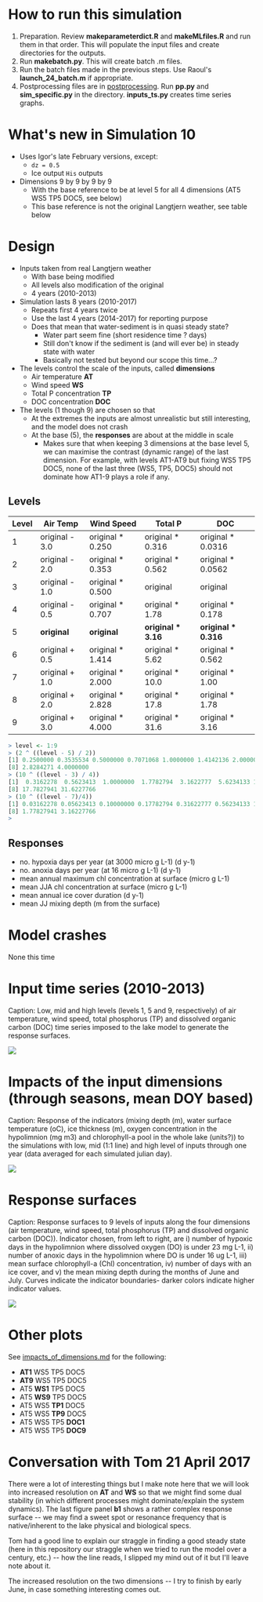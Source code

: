 # How to run this simulation

1. Preparation. Review **makeparameterdict.R** and **makeMLfiles.R** and run
   them in that order. This will populate the input files and create
   directories for the outputs.
1. Run **makebatch.py**. This will create batch .m files.
1. Run the batch files made in the previous steps. Use Raoul's
   **launch\_24\_batch.m** if appropriate.
1. Postprocessing files are in [postprocessing](postprocessing). Run
   **pp.py** and **sim_specific.py** in the
   directory. **inputs_ts.py** creates time series graphs.

# What's new in Simulation 10

* Uses Igor's late February versions, except:
  * `dz = 0.5`
  * Ice output `His` outputs
* Dimensions 9 by 9 by 9 by 9
  * With the base reference to be at level 5 for all 4 dimensions
    (AT5 WS5 TP5 DOC5, see below)
  * This base reference is not the original Langtjern weather, see
    table below

# Design

* Inputs taken from real Langtjern weather
  * With base being modified
  * All levels also modification of the original
  * 4 years (2010-2013)
* Simulation lasts 8 years (2010-2017)
  * Repeats first 4 years twice
  * Use the last 4 years (2014-2017) for reporting purpose
  * Does that mean that water-sediment is in quasi steady state?
    * Water part seem fine (short residence time ? days)
	* Still don't know if the sediment is (and will ever be) in steady
      state with water
	* Basically not tested but beyond our scope this time...?
* The levels control the scale of the inputs, called **dimensions**
  * Air temperature **AT**
  * Wind speed **WS**
  * Total P concentration **TP**
  * DOC concentration **DOC**
* The levels (1 though 9) are chosen so that
  * At the extremes the inputs are almost unrealistic but still
    interesting, and the model does not crash
  * At the base (5), the **responses** are about at the middle in
    scale
	  * Makes sure that when keeping 3 dimensions at the base level 5,
        we can maximise the contrast (dynamic range) of the last
        dimension. For example, with levels AT1-AT9 but fixing WS5 TP5
        DOC5, none of the last three (WS5, TP5, DOC5) should not
        dominate how AT1-9 plays a role if any.

## Levels

Level | Air Temp   | Wind Speed       | Total P             | DOC
--- | ------------ | ---------------- | ------------------- | -----------------
1 | original - 3.0 | original * 0.250 | original * 0.316    | original * 0.0316
2 | original - 2.0 | original * 0.353 | original * 0.562    | original * 0.0562
3 | original - 1.0 | original * 0.500 | original         | original
4 | original - 0.5 | original * 0.707 | original * 1.78     | original * 0.178
5 | **original**   | **original**     | **original * 3.16** | **original * 0.316**
6 | original + 0.5 | original * 1.414 | original * 5.62     | original * 0.562
7 | original + 1.0 | original * 2.000 | original * 10.0     | original * 1.00
8 | original + 2.0 | original * 2.828 | original * 17.8     | original * 1.78
9 | original + 3.0 | original * 4.000 | original * 31.6     | original * 3.16

```R
> level <- 1:9
> (2 ^ ((level - 5) / 2))
[1] 0.2500000 0.3535534 0.5000000 0.7071068 1.0000000 1.4142136 2.0000000
[8] 2.8284271 4.0000000
> (10 ^ ((level - 3) / 4))
[1]  0.3162278  0.5623413  1.0000000  1.7782794  3.1622777  5.6234133 10.0000000
[8] 17.7827941 31.6227766
> (10 ^ ((level - 7)/4))
[1] 0.03162278 0.05623413 0.10000000 0.17782794 0.31622777 0.56234133 1.00000000
[8] 1.77827941 3.16227766
>
```

## Responses

* no. hypoxia days per year (at 3000 micro g L-1) (d y-1)
* no. anoxia days per year (at 16 micro g L-1) (d y-1)
* mean annual maximum chl concentration at surface (micro g L-1)
* mean JJA chl concentration at surface (micro g L-1)
* mean annual ice cover duration (d y-1)
* mean JJ mixing depth (m from the surface)

# Model crashes

None this time

# Input time series (2010-2013)
Caption: Low, mid and high levels (levels 1, 5 and 9, respectively) of air temperature, wind speed, total phosphorus (TP) and dissolved organic carbon (DOC) time series imposed to the lake model to generate the response surfaces. 

![](postprocessing/inputs/allinputs.png)

# Impacts of the input dimensions (through seasons, mean DOY based)
Caption: Response of the indicators (mixing depth (m), water surface temperature (oC), ice thickness (m), oxygen concentration in the hypolimnion (mg m3) and chlorophyll-a pool in the whole lake (units?)) to the simulations with low, mid (1:1 line) and high level of inputs through one year (data averaged for each simulated julian day). 

![](postprocessing/loops.png)

# Response surfaces
Caption: Response surfaces to 9 levels of inputs along the four dimensions (air temperature, wind speed, total phosphorus (TP) and dissolved organic carbon (DOC)). Indicator chosen, from left to right, are i) number of hypoxic days in the hypolimnion where dissolved oxygen (DO) is under 23 mg L-1, ii) number of anoxic days in the hypolimnion where DO is under 16 ug L-1, iii) mean surface chlorophyll-a (Chl) concentration, iv) number of days with an ice cover, and v) the mean mixing depth during the months of June and July. Curves indicate the indicator boundaries- darker colors indicate higher indicator values. 

![](postprocessing/RSver3.png)

# Other plots

See [impacts\_of\_dimensions.md](impacts_of_dimensions.md) for the following:
* **AT1** WS5 TP5 DOC5
* **AT9** WS5 TP5 DOC5
* AT5 **WS1** TP5 DOC5
* AT5 **WS9** TP5 DOC5
* AT5 WS5 **TP1** DOC5
* AT5 WS5 **TP9** DOC5
* AT5 WS5 TP5 **DOC1**
* AT5 WS5 TP5 **DOC9**

# Conversation with Tom 21 April 2017

There were a lot of interesting things but I make note here that we will look into increased resolution on **AT** and **WS** so that we might find some dual stability (in which different processes might dominate/explain the system dynamics). The last figure panel **b1** shows a rather complex response surface -- we may find a sweet spot or resonance frequency that is native/inherent to the lake physical and biological specs. 

Tom had a good line to explain our straggle in finding a good steady state (here in this repository our straggle when we tried to run the model over a century, etc.) -- how the line reads, I slipped my mind out of it but I'll leave note about it. 

The increased resolution on the two dimensions -- I try to finish by early June, in case something interesting comes out. 
